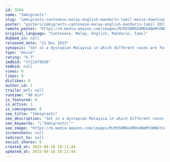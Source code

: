 ```yaml
---
id: 3504
name: "Immigrants"
slug: "immigrants-cantonese-malay-english-mandarin-tamil-movie-download"
poster: "posters/immigrants-cantonese-malay-english-mandarin-tamil-2023.jpg"
remote_poster: "https://m.media-amazon.com/images/M/MV5BMGU4MDU4NmMtOWNkYi00Y2NjLWIyMDktZjk4MTY4YjgxZmM4XkEyXkFqcGc@._V1_SX300.jpg"
original_language: "Cantonese, Malay, English, Mandarin, Tamil"
dubbed_in: null
released_date: "21 Dec 2023"
synopsis: "Set in a dystopian Malaysia in which different races are forbidden to mix. A Chinese family moves into their new house to find a scared Malay girl still hiding in it. Should they get rid of her or try to smuggle her back to safety?"
type: "movie"
rating: "6.7"
imdbid: "tt22479650"
tmdbid: null
views: 0
likes: 0
dislikes: 0
author_id: 1
trailer_url: null
runtime: "98 min"
is_featured: 0
is_active: 1
is_comingsoon: 0
seo_title: "Immigrants"
seo_description: "Set in a dystopian Malaysia in which different races are forbidden to mix. A Chinese family moves into their new house to find a scared Malay girl still hiding in it. Should they get rid of her or try to smuggle her back to safety?"
seo_keywords: "\"Immigrants\""
seo_image: "https://m.media-amazon.com/images/M/MV5BMGU4MDU4NmMtOWNkYi00Y2NjLWIyMDktZjk4MTY4YjgxZmM4XkEyXkFqcGc@._V1_SX300.jpg"
screenshots: null
redirect_to: null
social_shares: 0
created_at: 2025-04-18 19:11:44
updated_at: 2025-04-18 19:11:44
---
```


